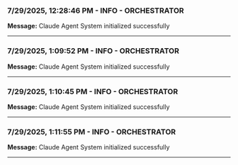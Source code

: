 ### 7/29/2025, 12:28:46 PM - INFO - ORCHESTRATOR

**Message:** Claude Agent System initialized successfully

---

### 7/29/2025, 1:09:52 PM - INFO - ORCHESTRATOR

**Message:** Claude Agent System initialized successfully

---

### 7/29/2025, 1:10:45 PM - INFO - ORCHESTRATOR

**Message:** Claude Agent System initialized successfully

---

### 7/29/2025, 1:11:55 PM - INFO - ORCHESTRATOR

**Message:** Claude Agent System initialized successfully

---

